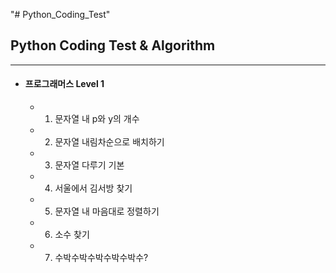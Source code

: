 "# Python_Coding_Test" 
## Python Coding Test & Algorithm
---
* #### 프로그래머스 Level 1
    - 1. 문자열 내 p와 y의 개수
    - 2. 문자열 내림차순으로 배치하기
    - 3. 문자열 다루기 기본
    - 4. 서울에서 김서방 찾기
    - 5. 문자열 내 마음대로 정렬하기
    - 6. 소수 찾기
    - 7. 수박수박수박수박수박수?